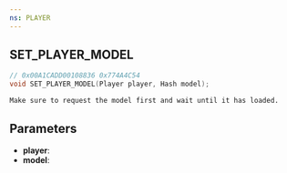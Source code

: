 ```yaml
---
ns: PLAYER
---
```

## SET_PLAYER_MODEL

```c
// 0x00A1CADD00108836 0x774A4C54
void SET_PLAYER_MODEL(Player player, Hash model);
```

```
Make sure to request the model first and wait until it has loaded.  
```

## Parameters
* **player**: 
* **model**: 

